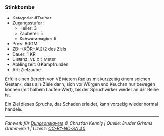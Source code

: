### Stinkbombe

- Kategorie: #Zauber
- Zugangsstufen:
  - Heiler: 3
  - Zauberer: 5
  - Schwarzmagier: 5
- Preis: 80GM
- ZB: -(KÖR+AU)/2 des Ziels
- Dauer: 1 KR
- Distanz: VE x 5 Meter
- Abklingzeit: 0 Kampfrunden
- Art: Zielzauber



Erfüllt einen Bereich von VE Metern Radius mit kurzzeitig einem solchen Gestank, dass alle Ziele darin, sich vor Würgen und Keuchen nur bewegen können (mit halbem Laufen-Wert), bis der Spruchwirker wieder an der Reihe ist.

Ein Ziel dieses Spruchs, das Schaden erleidet, kann vorzeitig wieder normal handeln.

---

_Fanwerk für [Dungeonslayers](https://www.dungeonslayers.net/) © Christian Kennig | Quelle: Bruder Grimms Grimmoire 1 | Lizenz: [CC-BY-NC-SA 4.0](https://creativecommons.org/licenses/by-nc-sa/4.0/deed.de)_

